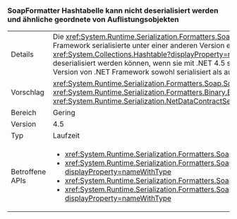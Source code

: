 ### <a name="soapformatter-cannot-deserialize-hashtable-and-similar-ordered-collection-objects"></a>SoapFormatter Hashtabelle kann nicht deserialisiert werden und ähnliche geordnete von Auflistungsobjekten

|   |   |
|---|---|
|Details|Die <xref:System.Runtime.Serialization.Formatters.Soap.SoapFormatter?displayProperty=name> keine Garantie dafür, dass Objekte unter einer Version von .NET Framework serialisierte unter einer anderen Version erfolgreich deserialisiert wird. Insbesondere sortiert einige Sammlungen (z. B. <xref:System.Collections.Hashtable?displayProperty=name>) Elemente zwischen 4.0 und 4.5 hinzugefügt, sodass Objekte dieser Typen nicht mit .NET 4.0 deserialisiert werden können, wenn sie mit .NET 4.5 serialisiert wurden. Beachten Sie, dass kein Problem auftritt, wenn die serialisierten Daten mit derselben Version von .NET Framework sowohl serialisiert als auch deserialisiert werden.|
|Vorschlag|<xref:System.Runtime.Serialization.Formatters.Soap.SoapFormatter?displayProperty=name> Serialisierung mit ersetzt werden sollte <xref:System.Runtime.Serialization.Formatters.Binary.BinaryFormatter?displayProperty=name> Serialisierung oder <xref:System.Runtime.Serialization.NetDataContractSerializer?displayProperty=name> flexibel auf .NET Framework geändert werden.|
|Bereich|Gering|
|Version|4.5|
|Typ|Laufzeit|
|Betroffene APIs|<ul><li><xref:System.Runtime.Serialization.Formatters.Soap.SoapFormatter.Serialize(System.IO.Stream,System.Object)?displayProperty=nameWithType></li><li><xref:System.Runtime.Serialization.Formatters.Soap.SoapFormatter.Serialize(System.IO.Stream,System.Object,System.Runtime.Remoting.Messaging.Header[])?displayProperty=nameWithType></li><li><xref:System.Runtime.Serialization.Formatters.Soap.SoapFormatter.Deserialize(System.IO.Stream)?displayProperty=nameWithType></li><li><xref:System.Runtime.Serialization.Formatters.Soap.SoapFormatter.Deserialize(System.IO.Stream,System.Runtime.Remoting.Messaging.HeaderHandler)?displayProperty=nameWithType></li></ul>|

